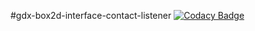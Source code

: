 #gdx-box2d-interface-contact-listener
[![Codacy Badge](https://app.codacy.com/project/badge/Grade/443fa9a8f454464093143ee7136116af)](https://www.codacy.com/gh/Ryuu-64/gdx-box2d-interface-contact-listener/dashboard?utm_source=github.com&amp;utm_medium=referral&amp;utm_content=Ryuu-64/gdx-box2d-interface-contact-listener&amp;utm_campaign=Badge_Grade)
